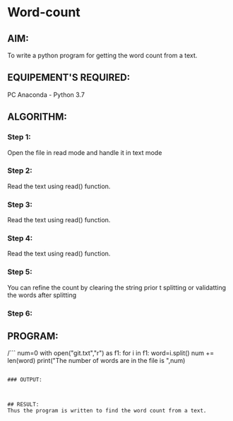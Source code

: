 # Word-count
## AIM:
To write a python program for getting the word count from a text.
## EQUIPEMENT'S REQUIRED: 
PC
Anaconda - Python 3.7
## ALGORITHM: 
### Step 1:
Open the file in read mode and handle it in text mode
### Step 2: 
 Read the text using read() function.
### Step 3: 
Read the text using read() function.
### Step 4:  
Read the text using read() function.
### Step 5: 
You can refine the count by clearing the string prior t splitting or validatting the words after splitting
### Step 6: 

## PROGRAM:
/```
num=0
with open("git.txt","r") as f1:
    for i in f1:
        word=i.split()
        num += len(word)
print("The number of words are in the file is ",num)
```/

### OUTPUT:



## RESULT:
Thus the program is written to find the word count from a text.
